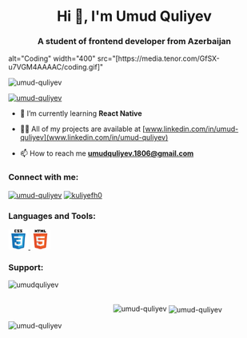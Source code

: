 <h1 align="center">Hi 👋, I'm Umud Quliyev</h1>
<h3 align="center">A student of frontend developer from Azerbaijan</h3>
<img align="right"> alt="Coding" width="400" src="[https://media.tenor.com/GfSX-u7VGM4AAAAC/coding.gif]"</img>

<p align="left"> <img src="https://komarev.com/ghpvc/?username=umud-quliyev&label=Profile%20views&color=0e75b6&style=flat" alt="umud-quliyev" /> </p>

<p align="left"> <a href="https://github.com/ryo-ma/github-profile-trophy"><img src="https://github-profile-trophy.vercel.app/?username=umud-quliyev" alt="umud-quliyev" /></a> </p>

- 🌱 I’m currently learning **React Native**

- 👨‍💻 All of my projects are available at [www.linkedin.com/in/umud-quliyev](www.linkedin.com/in/umud-quliyev)

- 📫 How to reach me **umudquliyev.1806@gmail.com**

<h3 align="left">Connect with me:</h3>
<p align="left">
<a href="https://linkedin.com/in/umud-quliyev" target="blank"><img align="center" src="https://raw.githubusercontent.com/rahuldkjain/github-profile-readme-generator/master/src/images/icons/Social/linked-in-alt.svg" alt="umud-quliyev" height="30" width="40" /></a>
<a href="https://instagram.com/kuliyefh0" target="blank"><img align="center" src="https://raw.githubusercontent.com/rahuldkjain/github-profile-readme-generator/master/src/images/icons/Social/instagram.svg" alt="kuliyefh0" height="30" width="40" /></a>
</p>

<h3 align="left">Languages and Tools:</h3>
<p align="left"> <a href="https://www.w3schools.com/css/" target="_blank" rel="noreferrer"> <img src="https://raw.githubusercontent.com/devicons/devicon/master/icons/css3/css3-original-wordmark.svg" alt="css3" width="40" height="40"/> </a> <a href="https://www.w3.org/html/" target="_blank" rel="noreferrer"> <img src="https://raw.githubusercontent.com/devicons/devicon/master/icons/html5/html5-original-wordmark.svg" alt="html5" width="40" height="40"/> </a> </p>

<h3 align="left">Support:</h3>
<p><a href="https://www.buymeacoffee.com/umudquliyev"> <img align="left" src="https://cdn.buymeacoffee.com/buttons/v2/default-yellow.png" height="50" width="210" alt="umudquliyev" /></a></p><br><br>

<p><img align="left" src="https://github-readme-stats.vercel.app/api/top-langs?username=umud-quliyev&show_icons=true&locale=en&layout=compact" alt="umud-quliyev" /></p>

<p>&nbsp;<img align="center" src="https://github-readme-stats.vercel.app/api?username=umud-quliyev&show_icons=true&locale=en" alt="umud-quliyev" /></p>

<p><img align="center" src="https://github-readme-streak-stats.herokuapp.com/?user=umud-quliyev&" alt="umud-quliyev" /></p>
